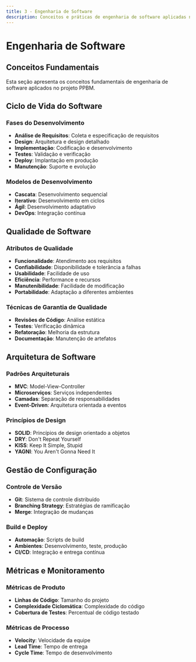 ```yaml
---
title: 3 - Engenharia de Software
description: Conceitos e práticas de engenharia de software aplicadas no projeto PPBM.
---
```


# Engenharia de Software

## Conceitos Fundamentais

Esta seção apresenta os conceitos fundamentais de engenharia de software aplicados no projeto PPBM.

## Ciclo de Vida do Software

### Fases do Desenvolvimento
- **Análise de Requisitos**: Coleta e especificação de requisitos
- **Design**: Arquitetura e design detalhado
- **Implementação**: Codificação e desenvolvimento
- **Testes**: Validação e verificação
- **Deploy**: Implantação em produção
- **Manutenção**: Suporte e evolução

### Modelos de Desenvolvimento
- **Cascata**: Desenvolvimento sequencial
- **Iterativo**: Desenvolvimento em ciclos
- **Ágil**: Desenvolvimento adaptativo
- **DevOps**: Integração contínua

## Qualidade de Software

### Atributos de Qualidade
- **Funcionalidade**: Atendimento aos requisitos
- **Confiabilidade**: Disponibilidade e tolerância a falhas
- **Usabilidade**: Facilidade de uso
- **Eficiência**: Performance e recursos
- **Manutenibilidade**: Facilidade de modificação
- **Portabilidade**: Adaptação a diferentes ambientes

### Técnicas de Garantia de Qualidade
- **Revisões de Código**: Análise estática
- **Testes**: Verificação dinâmica
- **Refatoração**: Melhoria da estrutura
- **Documentação**: Manutenção de artefatos

## Arquitetura de Software

### Padrões Arquiteturais
- **MVC**: Model-View-Controller
- **Microserviços**: Serviços independentes
- **Camadas**: Separação de responsabilidades
- **Event-Driven**: Arquitetura orientada a eventos

### Princípios de Design
- **SOLID**: Princípios de design orientado a objetos
- **DRY**: Don't Repeat Yourself
- **KISS**: Keep It Simple, Stupid
- **YAGNI**: You Aren't Gonna Need It

## Gestão de Configuração

### Controle de Versão
- **Git**: Sistema de controle distribuído
- **Branching Strategy**: Estratégias de ramificação
- **Merge**: Integração de mudanças

### Build e Deploy
- **Automação**: Scripts de build
- **Ambientes**: Desenvolvimento, teste, produção
- **CI/CD**: Integração e entrega contínua

## Métricas e Monitoramento

### Métricas de Produto
- **Linhas de Código**: Tamanho do projeto
- **Complexidade Ciclomática**: Complexidade do código
- **Cobertura de Testes**: Percentual de código testado

### Métricas de Processo
- **Velocity**: Velocidade da equipe
- **Lead Time**: Tempo de entrega
- **Cycle Time**: Tempo de desenvolvimento
